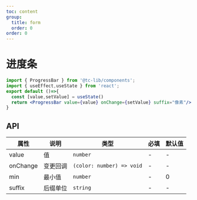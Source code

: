 ```yaml
---
toc: content
group:
  title: form
  order: 0
order: 0
---
```

# 进度条
```jsx
import { ProgressBar } from '@tc-lib/components';
import { useEffect,useState } from 'react';
export default ()=>{
  const [value,setValue] = useState()
  return <ProgressBar value={value} onChange={setValue} suffix="像素"/>
}
```
## API
| 属性 | 说明 | 类型  | 必填 | 默认值 |
| ---- | --- | --- | --- | --- |
| value   | 值      | `number` | - | - |
| onChange | 变更回调  | `(color: number) => void`    | - | - |
| min | 最小值  | `number`    | - | 0 |
| suffix | 后缀单位  | `string`    | - | - |